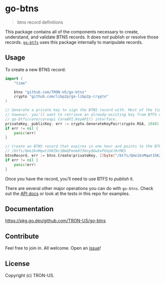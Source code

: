 # go-btns

> btns record definitions

This package contains all of the components necessary to create, understand, and validate BTNS records. It does *not* publish or resolve those records. [`go-btfs`](https://github.com/TRON-US/go-btfs) uses this package internally to manipulate records.

## Usage

To create a new BTNS record:

```go
import (
    "time"

    btns "github.com/TRON-US/go-btns"
    crypto "github.com/libp2p/go-libp2p-crypto"
)

// Generate a private key to sign the BTNS record with. Most of the time, 
// however, you'll want to retrieve an already-existing key from BTFS using the
// go-btfs/core/coreapi CoreAPI.KeyAPI() interface.
privateKey, publicKey, err := crypto.GenerateKeyPair(crypto.RSA, 2048)
if err != nil {
    panic(err)
}

// Create an BTNS record that expires in one hour and points to the BTFS address
// /btfs/Qme1knMqwt1hKZbc1BmQFmnm9f36nyQGwXxPGVpVJ9rMK5
btnsRecord, err := btns.Create(privateKey, []byte("/btfs/Qme1knMqwt1hKZbc1BmQFmnm9f36nyQGwXxPGVpVJ9rMK5"), 0, time.Now().Add(1*time.Hour))
if err != nil {
    panic(err)
}
```

Once you have the record, you’ll need to use BTFS to *publish* it.

There are several other major operations you can do with `go-btns`. Check out the [API docs](https://pkg.go.dev/github.com/TRON-US/go-btns) or look at the tests in this repo for examples.

## Documentation

https://pkg.go.dev/github.com/TRON-US/go-btns

## Contribute

Feel free to join in. All welcome. Open an [issue](https://github.com/TRON-US/go-btns/issues)!

## License

Copyright (c) TRON-US. 
